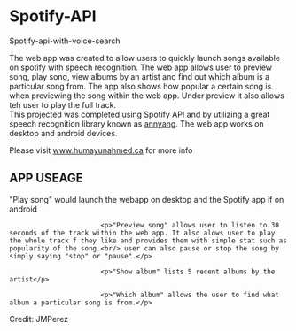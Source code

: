 # Spotify-API
Spotify-api-with-voice-search


The web app was created to allow users to quickly launch songs available on spotify with speech recognition. The web app allows user to preview song, play song, view albums by an artist and find out which album is a particular song from. The app also shows how popular a certain song is when previewing the song within the web app. Under preview it also allows teh user to play the full track.<br/> This projected was completed using Spotify API and by utilizing a great speech recognition library known as <a href="https://www.talater.com/annyang/" target="_blank">annyang</a>. The web app works on desktop and android devices.</p>

Please visit www.humayunahmed.ca for more info

<h2>APP USEAGE</h2>
<p>"Play song" would launch the webapp on desktop and the Spotify app if on android</p>
                           
                           <p>"Preview song" allows user to listen to 30 seconds of the track within the web app. It also alows user to play the whole track f they like and provides them with simple stat such as popularity of the song.<br/> user can also pause or stop the song by simply saying "stop" or "pause".</p>
                           
                           <p>"Show album" lists 5 recent albums by the artist</p>
                           
                           <p>"Which album" allows the user to find what album a particular song is from.</p>




Credit: 
JMPerez
